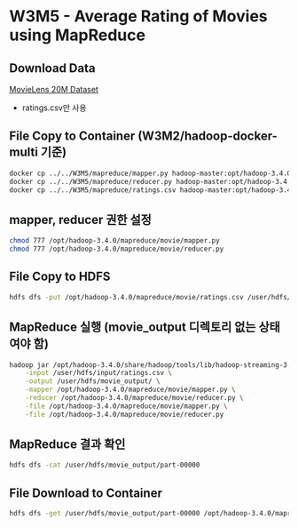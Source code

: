 # W3M5 - Average Rating of Movies using MapReduce

## Download Data
[MovieLens 20M Dataset](https://grouplens.org/datasets/movielens/20m/)
- ratings.csv만 사용

## File Copy to Container (W3M2/hadoop-docker-multi 기준)
```bash
docker cp ../../W3M5/mapreduce/mapper.py hadoop-master:opt/hadoop-3.4.0/mapreduce/movie/
docker cp ../../W3M5/mapreduce/reducer.py hadoop-master:opt/hadoop-3.4.0/mapreduce/movie/
docker cp ../../W3M5/mapreduce/ratings.csv hadoop-master:opt/hadoop-3.4.0/mapreduce/movie/
```

## mapper, reducer 권한 설정
```bash
chmod 777 /opt/hadoop-3.4.0/mapreduce/movie/mapper.py
chmod 777 /opt/hadoop-3.4.0/mapreduce/movie/reducer.py
```

## File Copy to HDFS
```bash
hdfs dfs -put /opt/hadoop-3.4.0/mapreduce/movie/ratings.csv /user/hdfs/input
```

## MapReduce 실행 (movie_output 디렉토리 없는 상태여야 함)
```bash
hadoop jar /opt/hadoop-3.4.0/share/hadoop/tools/lib/hadoop-streaming-3.4.0.jar \
    -input /user/hdfs/input/ratings.csv \
    -output /user/hdfs/movie_output/ \
    -mapper /opt/hadoop-3.4.0/mapreduce/movie/mapper.py \
    -reducer /opt/hadoop-3.4.0/mapreduce/movie/reducer.py \
    -file /opt/hadoop-3.4.0/mapreduce/movie/mapper.py \
    -file /opt/hadoop-3.4.0/mapreduce/movie/reducer.py
```

## MapReduce 결과 확인
```bash
hdfs dfs -cat /user/hdfs/movie_output/part-00000
```

## File Download to Container
```bash
hdfs dfs -get /user/hdfs/movie_output/part-00000 /opt/hadoop-3.4.0/mapreduce/movie/output/
```